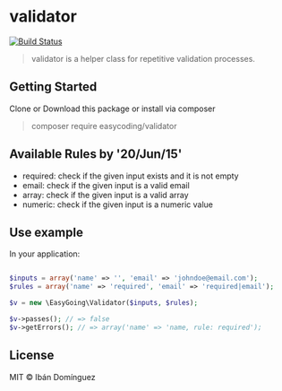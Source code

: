 # validator

[![Build Status](https://travis-ci.org/ibandominguez/validator.svg?branch=travis)](https://travis-ci.org/ibandominguez/validator)

> validator is a helper class for repetitive validation processes.

## Getting Started

Clone or Download this package or install via composer

> composer require easycoding/validator

## Available Rules by '20/Jun/15'

* required: check if the given input exists and it is not empty
* email: check if the given input is a valid email
* array: check if the given input is a valid array
* numeric: check if the given input is a numeric value

## Use example

In your application:

```php

$inputs = array('name' => '', 'email' => 'johndoe@email.com');
$rules = array('name' => 'required', 'email' => 'required|email');

$v = new \EasyGoing\Validator($inputs, $rules);

$v->passes(); // => false
$v->getErrors(); // => array('name' => 'name, rule: required');

```

## License

MIT © Ibán Domínguez
